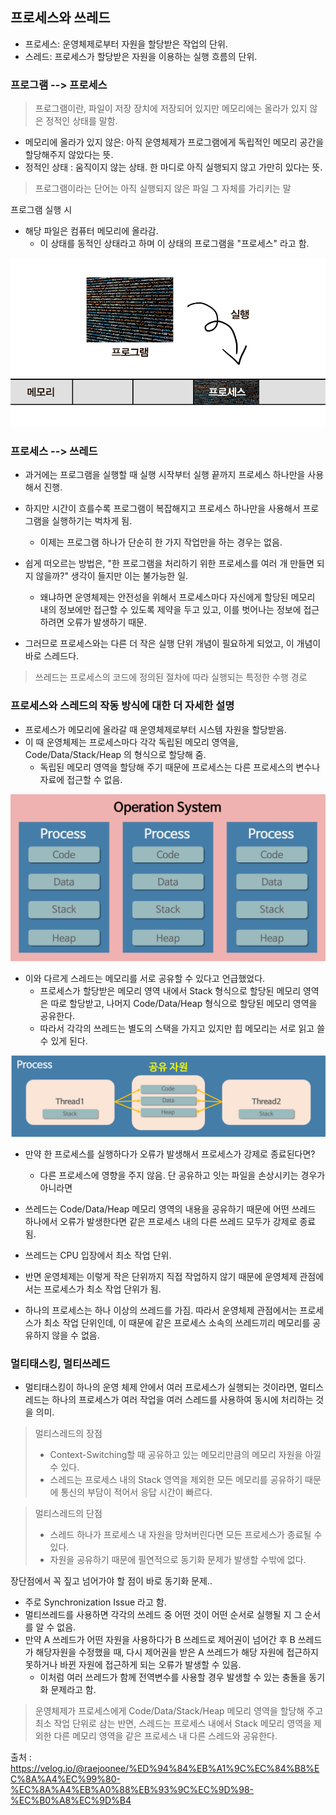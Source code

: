## 프로세스와 쓰레드

- 프로세스: 운영체제로부터 자원을 할당받은 작업의 단위.
- 스레드: 프로세스가 할당받은 자원을 이용하는 실행 흐름의 단위.

### 프로그램 --> 프로세스

> 프로그램이란, 파일이 저장 장치에 저장되어 있지만 메모리에는 올라가 있지 않은 정적인 상태를 말함.

- 메모리에 올라가 있지 않은: 아직 운영체제가 프로그램에게 독립적인 메모리 공간을 할당해주지 않았다는 뜻.
- 정적인 상태 : 움직이지 않는 상태. 한 마디로 아직 실행되지 않고 가만히 있다는 뜻.

> 프로그램이라는 단어는 아직 실행되지 않은 파일 그 자체를 가리키는 말

프로그램 실행 시

- 해당 파일은 컴퓨터 메모리에 올라감.
    - 이 상태를 동적인 상태라고 하며 이 상태의 프로그램을 "프로세스" 라고 함.

<img src="/os/os_img/program.png" />

### 프로세스 --> 쓰레드

- 과거에는 프로그램을 실행할 때 실행 시작부터 실행 끝까지 프로세스 하나만을 사용해서 진행.
- 하지만 시간이 흐를수록 프로그램이 복잡해지고 프로세스 하나만을 사용해서 프로그램을 실행하기는 벅차게 됨.
    - 이제는 프로그램 하나가 단순히 한 가지 작업만을 하는 경우는 없음.
- 쉽게 떠오르는 방법은, "한 프로그램을 처리하기 위한 프로세스를 여러 개 만들면 되지 않을까?" 생각이 들지만 이는 불가능한 일.
    - 왜냐하면 운영체제는 안전성을 위해서 프로세스마다 자신에게 할당된 메모리 내의 정보에만 접근할 수 있도록 제약을 두고 있고, 이를 벗어나는 정보에 접근하려면 오류가 발생하기 때문.

- 그러므로 프로세스와는 다른 더 작은 실행 단위 개념이 필요하게 되었고, 이 개념이 바로 스레드다.

> 쓰레드는 프로세스의 코드에 정의된 절차에 따라 실행되는 특정한 수행 경로

### 프로세스와 스레드의 작동 방식에 대한 더 자세한 설명
 - 프로세스가 메모리에 올라갈 때 운영체제로부터 시스템 자원을 할당받음.
 - 이 때 운영체제는 프로세스마다 각각 독립된 메모리 영역을, Code/Data/Stack/Heap 의 형식으로 할당해 줌.
   - 독립된 메모리 영역을 할당해 주기 때문에 프로세스는 다른 프로세스의 변수나 자료에 접근할 수 없음.

<img src="/os/os_img/process.png" />

 - 이와 다르게 스레드는 메모리를 서로 공유할 수 있다고 언급했었다.
   - 프로세스가 할당받은 메모리 영역 내에서 Stack 형식으로 할당된 메모리 영역은 따로 할당받고, 나머지 Code/Data/Heap 형식으로 할당된 메모리 영역을 공유한다.
   - 따라서 각각의 쓰레드는 별도의 스택을 가지고 있지만 힙 메모리는 서로 읽고 쓸 수 있게 된다.

<img src="/os/os_img/thread.png" />

 - 만약 한 프로세스를 실행하다가 오류가 발생해서 프로세스가 강제로 종료된다면?
   - 다른 프로세스에 영향을 주지 않음. 단 공유하고 잇는 파일을 손상시키는 경우가 아니라면
 - 쓰레드는 Code/Data/Heap 메모리 영역의 내용을 공유하기 때문에 어떤 쓰레드 하나에서 오류가 발생한다면 같은 프로세스 내의 다른 쓰레드 모두가 강제로 종료됨.

 - 쓰레드는 CPU 입장에서 최소 작업 단위.
 - 반면 운영체제는 이렇게 작은 단위까지 직접 작업하지 않기 때문에 운영체제 관점에서는 프로세스가 최소 작업 단위가 됨.
 - 하나의 프로세스는 하나 이상의 쓰레드를 가짐. 따라서 운영체제 관점에서는 프로세스가 최소 작업 단위인데, 이 때문에 같은 프로세스 소속의 쓰레드끼리 메모리를 공유하지 않을 수 없음.


### 멀티태스킹, 멀티쓰레드
 - 멀티태스킹이 하나의 운영 체제 안에서 여러 프로세스가 실행되는 것이라면, 멀티스레드는 하나의 프로세스가 여러 작업을 여러 스레드를 사용하여 동시에 처리하는 것을 의미.

>멀티스레드의 장점
> - Context-Switching할 때 공유하고 있는 메모리만큼의 메모리 자원을 아낄 수 있다.
> - 스레드는 프로세스 내의 Stack 영역을 제외한 모든 메모리를 공유하기 때문에 통신의 부담이 적어서 응답 시간이 빠르다.

> 멀티스레드의 단점
> - 스레드 하나가 프로세스 내 자원을 망쳐버린다면 모든 프로세스가 종료될 수 있다.
> - 자원을 공유하기 때문에 필연적으로 동기화 문제가 발생할 수밖에 없다.
>

장단점에서 꼭 짚고 넘어가야 할 점이 바로 동기화 문제..
 - 주로 Synchronization Issue 라고 함.
 - 멀티쓰레드를 사용하면 각각의 쓰레드 중 어떤 것이 어떤 순서로 실행될 지 그 순서를 알 수 없음.
 - 만약 A 쓰레드가 어떤 자원을 사용하다가 B 쓰레드로 제어권이 넘어간 후 B 쓰레드가 해당자원을 수정했을 때, 다시 제어권을 받은 A 쓰레드가 해당 자원에 접근하지 못하거나 바뀐 자원에 접근하게 되는 오류가 발생할 수 있음.
   - 이처럼 여러 쓰레드가 함께 전역변수를 사용할 경우 발생할 수 있는 충돌을 동기화 문제라고 함.

> 운영체제가 프로세스에게 Code/Data/Stack/Heap 메모리 영역을 할당해 주고 최소 작업 단위로 삼는 반면,
> 스레드는 프로세스 내에서 Stack 메모리 영역을 제외한 다른 메모리 영역을 같은 프로세스 내 다른 스레드와 공유한다.


출처 : https://velog.io/@raejoonee/%ED%94%84%EB%A1%9C%EC%84%B8%EC%8A%A4%EC%99%80-%EC%8A%A4%EB%A0%88%EB%93%9C%EC%9D%98-%EC%B0%A8%EC%9D%B4